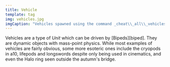 ```yaml
---
title: Vehicle
template: tag
img: vehicles.jpg
imgCaption: "Vehicles spawned using the command _cheat\\_all\\_vehicles_"
---
```


Vehicles are a type of _Unit_ which can be driven by [Bipeds][biped]. They are dynamic objects with mass-point physics. While most examples of vehicles are fairly obvious, some more esoteric ones include the cryopods in a10, lifepods and longswords despite only being used in cinematics, and even the Halo ring seen outside the autumn's bridge.
